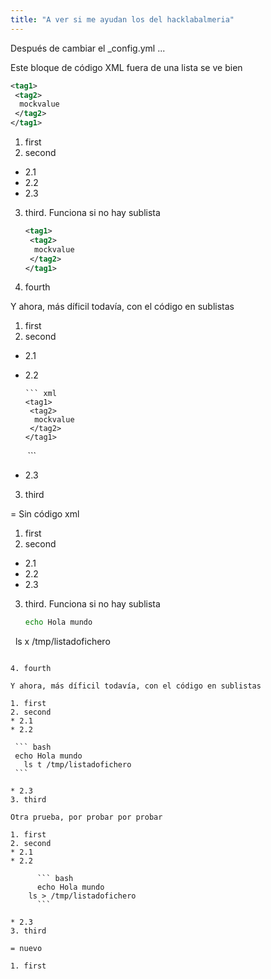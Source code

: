 ```yaml
---
title: "A ver si me ayudan los del hacklabalmeria"
---
```


Después de cambiar el _config.yml ...

Este bloque de código XML fuera de una lista se ve bien

``` xml
<tag1>
 <tag2>
  mockvalue
 </tag2>
</tag1>
```
1. first
2. second
  * 2.1
  * 2.2
  * 2.3
3. third. Funciona si no hay sublista

   ``` xml
   <tag1>
    <tag2>
     mockvalue
    </tag2>
   </tag1>
   ```
   
4. fourth

Y ahora, más díficil todavía, con el código en sublistas

1. first
2. second
  * 2.1
  * 2.2
  
        ``` xml
        <tag1>
         <tag2>
          mockvalue
         </tag2>
        </tag1>
        ```
       
  * 2.3
3. third

= Sin código xml

1. first
2. second
  * 2.1
  * 2.2
  * 2.3
3. third. Funciona si no hay sublista

   ``` bash
   echo Hola mundo 
   ls x /tmp/listadofichero
   ```
   
4. fourth

Y ahora, más díficil todavía, con el código en sublistas

1. first
2. second
  * 2.1
  * 2.2

    ``` bash
    echo Hola mundo 
    ls t /tmp/listadofichero
    ```
    
  * 2.3
3. third

Otra prueba, por probar por probar

1. first
2. second
  * 2.1
  * 2.2

       ``` bash
       echo Hola mundo 
       ls > /tmp/listadofichero
       ```
    
  * 2.3
3. third

= nuevo

1. first

